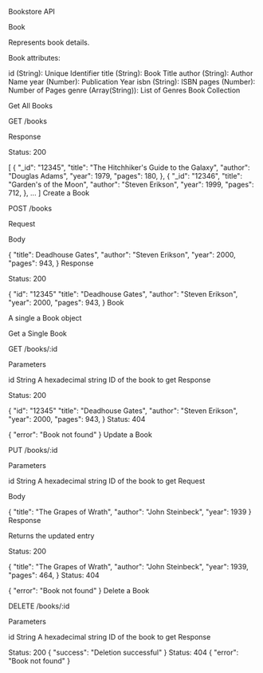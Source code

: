 Bookstore API

Book

Represents book details.

Book attributes:

id (String): Unique Identifier
title (String): Book Title
author (String): Author Name
year (Number): Publication Year
isbn (String): ISBN
pages (Number): Number of Pages
genre (Array(String)): List of Genres
Book Collection

Get All Books

GET /books

Response

Status: 200

[
  {
    "_id": "12345",
    "title": "The Hitchhiker's Guide to the Galaxy",
    "author": "Douglas Adams",
    "year": 1979,
    "pages": 180,
  },
  {
    "_id": "12346",
    "title": "Garden's of the Moon",
    "author": "Steven Erikson",
    "year": 1999,
    "pages": 712,
  },
  ...
]
Create a Book

POST /books

Request

Body

{
  "title": Deadhouse Gates",
  "author": "Steven Erikson",
  "year": 2000,
  "pages": 943,
}
Response

Status: 200

{
  "id": "12345"
  "title": "Deadhouse Gates",
  "author": "Steven Erikson",
  "year": 2000,
  "pages": 943,
}
Book

A single a Book object

Get a Single Book

GET /books/:id

Parameters

id	String	A hexadecimal string ID of the book to get
Response

Status: 200

{
  "id": "12345"
  "title": "Deadhouse Gates",
  "author": "Steven Erikson",
  "year": 2000,
  "pages": 943,
}
Status: 404

{
  "error": "Book not found"
}
Update a Book

PUT /books/:id

Parameters

id	String	A hexadecimal string ID of the book to get
Request

Body

{
  "title": "The Grapes of Wrath",
  "author": "John Steinbeck",
  "year": 1939
}
Response

Returns the updated entry

Status: 200

{
  "title": "The Grapes of Wrath",
  "author": "John Steinbeck",
  "year": 1939,
  "pages": 464,
}
Status: 404

{
  "error": "Book not found"
}
Delete a Book

DELETE /books/:id

Parameters

id	String	A hexadecimal string ID of the book to get
Response

Status: 200
{
  "success": "Deletion successful"
}
Status: 404
{
  "error": "Book not found"
}
